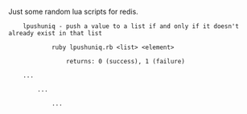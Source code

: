 Just some random lua scripts for redis.

		lpushuniq - push a value to a list if and only if it doesn't already exist in that list

				ruby lpushuniq.rb <list> <element>

					returns: 0 (success), 1 (failure)

		...

			...
			
				...
